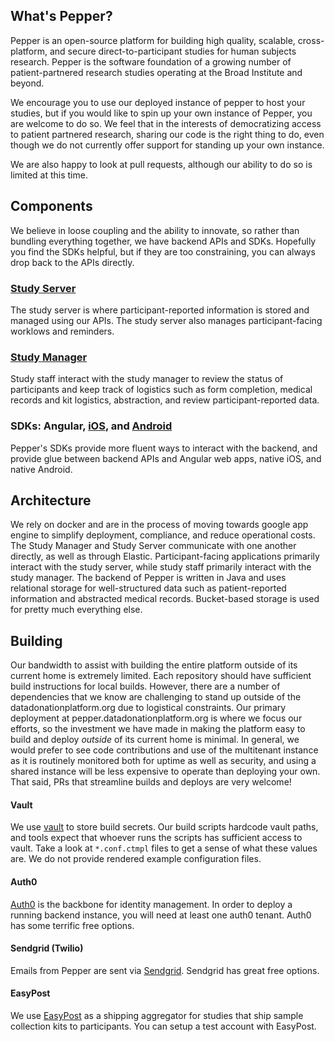 ## What's Pepper?

Pepper is an open-source platform for building high quality, scalable, cross-platform, and secure direct-to-participant studies for human subjects research.  Pepper is the software foundation of a growing number of patient-partnered research studies operating at the Broad Institute and beyond.

We encourage you to use our deployed instance of pepper to host your studies, but if you would like to spin up your own instance of Pepper, you are welcome to do so.  We feel that in the interests of democratizing access to patient partnered research, sharing our code is the right thing to do, even though we do not currently offer support for standing up your own instance.

We are also happy to look at pull requests, although our ability to do so is limited at this time.

## Components

We believe in loose coupling and the ability to innovate, so rather than bundling everything together, we have backend APIs and SDKs.  Hopefully you find the SDKs helpful, but if they are too constraining, you can always drop back to the APIs directly.

### [Study Server](https://github.com/broadinstitute/ddp-study-server)
The study server is where participant-reported information is stored and managed using our APIs.  The study server also manages participant-facing worklows and reminders.

### [Study Manager](https://github.com/broadinstitute/ddp-study-manager)
Study staff interact with the study manager to review the status of participants and keep track of logistics such as form completion, medical records and kit logistics, abstraction, and review participant-reported data.

### SDKs: Angular, [iOS](https://github.com/broadinstitute/pepper-ios-sdk), and [Android](https://github.com/broadinstitute/ddp-android-sdk)
Pepper's SDKs provide more fluent ways to interact with the backend, and provide glue between backend APIs and Angular web apps, native iOS, and native Android.

## Architecture

We rely on docker and are in the process of moving towards google app engine to simplify deployment, compliance, and reduce operational costs.   The Study Manager and Study Server communicate with one another directly, as well as through Elastic.  Participant-facing applications primarily interact with the study server, while study staff primarily interact with the study manager.  The backend of Pepper is written in Java and uses relational storage for well-structured data such as patient-reported information and abstracted medical records.  Bucket-based storage is used for pretty much everything else.

## Building

Our bandwidth to assist with building the entire platform outside of its current home is extremely limited.  Each repository should have sufficient build instructions for local builds.  However, there are a number of dependencies that we know are challenging to stand up outside of the datadonationplatform.org due to logistical constraints.  Our primary deployment at pepper.datadonationplatform.org is where we focus our efforts, so the investment we have made in making the platform easy to build and deploy _outside_ of its current home is minimal.  In general, we would prefer to see code contributions and use of the multitenant instance as it is routinely monitored both for uptime as well as security, and using a shared instance will be less expensive to operate than deploying your own.  That said, PRs that streamline builds and deploys are very welcome!

#### Vault

We use [vault](https://www.vaultproject.io) to store build secrets.  Our build scripts hardcode vault paths, and tools expect that whoever runs the scripts has sufficient access to vault.  Take a look at `*.conf.ctmpl` files to get a sense of what these values are.  We do not provide rendered example configuration files.

#### Auth0

[Auth0](https://auth0.com) is the backbone for identity management.  In order to deploy a running backend instance, you will need at least one auth0 tenant.  Auth0 has some terrific free options.

#### Sendgrid (Twilio)

Emails from Pepper are sent via [Sendgrid](https://sendgrid.com).  Sendgrid has great free options.

#### EasyPost

We use [EasyPost](https://www.easypost.com) as a shipping aggregator for studies that ship sample collection kits to participants.  You can setup a test account with EasyPost.


